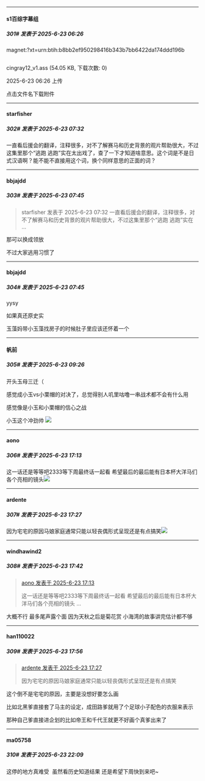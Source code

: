 ﻿
*****

####  s1百综字幕组  
##### 301#       发表于 2025-6-23 06:26

magnet:?xt=urn:btih:b8bb2ef950298416b343b7bb6422da174ddd196b

<img alt="" border="0" class="vm" src="https://static.stage1st.com/image/filetype/unknown.gif" referrerpolicy="no-referrer">

cingray12_v1.ass
(54.05 KB, 下载次数: 0)

2025-6-23 06:26 上传

点击文件名下载附件


*****

####  starfisher  
##### 302#       发表于 2025-6-23 07:32

一直看后援会的翻译，注释很多，对不了解赛马和历史背景的观片帮助很大，不过这集里那个“逃跑 逃跑”实在太出戏了，查了一下才知道啥意思。这个词是不是日式汉语啊？能不能不直接用这个词，换个同样意思的正面的词？


*****

####  bbjajdd  
##### 303#       发表于 2025-6-23 07:45

<blockquote>starfisher 发表于 2025-6-23 07:32
一直看后援会的翻译，注释很多，对不了解赛马和历史背景的观片帮助很大，不过这集里那个“逃跑 逃跑”实在 ...</blockquote>
那可以换成领放

不过大家逃用习惯了

*****

####  bbjajdd  
##### 304#       发表于 2025-6-23 07:45

yysy

如果真还原史实

玉藻妈带小玉藻找房子的时候肚子里应该还怀着一个


*****

####  帆前  
##### 305#       发表于 2025-6-23 09:26

开头玉母三迁（

感觉成小玉vs小栗帽的对决了，总觉得别人叽里咕噜一串战术都不会有什么用

感觉像是小玉和小栗帽的信心之战

小玉这个冲劲帅
<img src="https://p.sda1.dev/25/aa325e7859bb30b285601e2723dfd0e5/Screenshot_20250623_091950_com.huawei.browser.jpg" referrerpolicy="no-referrer">


*****

####  aono  
##### 306#       发表于 2025-6-23 17:13

这一话还是等等吧2333等下周最终话一起看 希望最后的最后能有日本杯大洋马们各个亮相的镜头<img src="https://static.stage1st.com/image/smiley/face2017/033.png" referrerpolicy="no-referrer">


*****

####  ardente  
##### 307#       发表于 2025-6-23 17:27

因为宅宅的原因马娘家庭通常只能以轻丧偶形式呈现还是有点搞笑<img src="https://static.stage1st.com/image/smiley/face2017/053.png" referrerpolicy="no-referrer">


*****

####  windhawind2  
##### 308#       发表于 2025-6-23 17:42

<blockquote><a href="httphttps://stage1st.com/2b/forum.php?mod=redirect&amp;goto=findpost&amp;pid=67986537&amp;ptid=2196270" target="_blank">aono 发表于 2025-6-23 17:13</a>

这一话还是等等吧2333等下周最终话一起看 希望最后的最后能有日本杯大洋马们各个亮相的镜头 ...</blockquote>
大概不行 最多尾声露个面 因为天秋之后是菊花赏 小海湾的故事讲完估计都不够


*****

####  han110022  
##### 309#       发表于 2025-6-23 17:56

<blockquote><a href="httphttps://stage1st.com/2b/forum.php?mod=redirect&amp;goto=findpost&amp;pid=67986626&amp;ptid=2196270" target="_blank">ardente 发表于 2025-6-23 17:27</a>

因为宅宅的原因马娘家庭通常只能以轻丧偶形式呈现还是有点搞笑</blockquote>
这个倒不是宅宅的原因，主要是没想好要怎么画

比如北黑爹直接套了马主的设定，成田路爹就用了个足球小子配色的衣服来表示

那种自己爹直接进企划的比如帝王和千代王就更不好画个真爹出来了


*****

####  ma05758  
##### 310#       发表于 2025-6-23 22:09

这停的地方真难受  虽然看历史知道结果 还是希望下周快到来吧~

